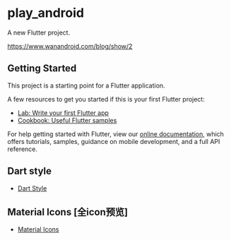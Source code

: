 # play_android

A new Flutter project.

https://www.wanandroid.com/blog/show/2

## Getting Started

This project is a starting point for a Flutter application.

A few resources to get you started if this is your first Flutter project:

- [Lab: Write your first Flutter app](https://flutter.dev/docs/get-started/codelab)
- [Cookbook: Useful Flutter samples](https://flutter.dev/docs/cookbook)

For help getting started with Flutter, view our
[online documentation](https://flutter.dev/docs), which offers tutorials,
samples, guidance on mobile development, and a full API reference.

## Dart style 

- [Dart Style](https://dart.dev/guides/language/effective-dart/style)

## Material Icons  [全icon预览]

- [Material Icons](https://material.io/resources/icons/?icon=sd_storage&style=baseline)
